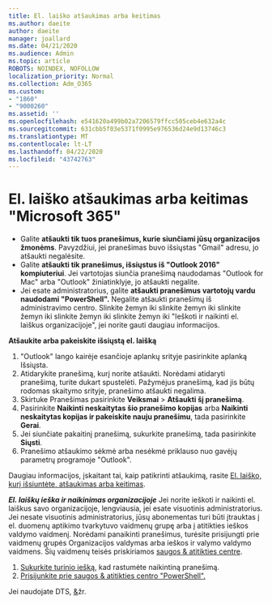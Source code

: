 ```yaml
---
title: El. laiško atšaukimas arba keitimas
ms.author: daeite
author: daeite
manager: joallard
ms.date: 04/21/2020
ms.audience: Admin
ms.topic: article
ROBOTS: NOINDEX, NOFOLLOW
localization_priority: Normal
ms.collection: Adm_O365
ms.custom:
- "1860"
- "9000260"
ms.assetid: ''
ms.openlocfilehash: e541620a499b02a7206579ffcc505ceb4e632a4c
ms.sourcegitcommit: 631cbb5f03e5371f0995e976536d24e9d13746c3
ms.translationtype: MT
ms.contentlocale: lt-LT
ms.lasthandoff: 04/22/2020
ms.locfileid: "43742763"
---
```

# <a name="recall-or-replace-an-email-message-in-microsoft-365"></a>El. laiško atšaukimas arba keitimas "Microsoft 365"

- Galite **atšaukti tik tuos pranešimus, kurie siunčiami jūsų organizacijos žmonėms**. Pavyzdžiui, jei pranešimas buvo išsiųstas "Gmail" adresu, jo atšaukti negalėsite.
- Galite **atšaukti tik pranešimus, išsiųstus iš "Outlook 2016" kompiuteriui**. Jei vartotojas siunčia pranešimą naudodamas "Outlook for Mac" arba "Outlook" žiniatinklyje, jo atšaukti negalite.
- Jei esate administratorius, galite **atšaukti pranešimus vartotojų vardu naudodami "PowerShell".** Negalite atšaukti pranešimų iš administravimo centro. Slinkite žemyn iki slinkite žemyn iki slinkite žemyn iki slinkite žemyn iki slinkite žemyn iki "Ieškoti ir naikinti el. laiškus organizacijoje", jei norite gauti daugiau informacijos.

**Atšaukite arba pakeiskite išsiųstą el. laišką**

1. "Outlook" lango kairėje esančioje aplankų srityje pasirinkite aplanką Išsiųsta.
2. Atidarykite pranešimą, kurį norite atšaukti. Norėdami atidaryti pranešimą, turite dukart spustelėti. Pažymėjus pranešimą, kad jis būtų rodomas skaitymo srityje, pranešimo atšaukti negalima.
3. Skirtuke Pranešimas pasirinkite **Veiksmai** > **Atšaukti šį pranešimą**.
4. Pasirinkite **Naikinti neskaitytas šio pranešimo kopijas** arba **Naikinti neskaitytas kopijas ir pakeiskite nauju pranešimu**, tada pasirinkite **Gerai**.
5. Jei siunčiate pakaitinį pranešimą, sukurkite pranešimą, tada pasirinkite **Siųsti**.
6. Pranešimo atšaukimo sėkmė arba nesėkmė priklauso nuo gavėjų parametrų programoje "Outlook".

Daugiau informacijos, įskaitant tai, kaip patikrinti atšaukimą, rasite [El. laiško, kurį išsiuntėte, atšaukimas arba keitimas](https://support.office.com/article/35027f88-d655-4554-b4f8-6c0729a723a0).

***El. laiškų ieška ir naikinimas organizacijoje*** Jei norite ieškoti ir naikinti el. laiškus savo organizacijoje, lengviausia, jei esate visuotinis administratorius. Jei nesate visuotinis administratorius, jūsų abonementas turi būti įtrauktas į el. duomenų aptikimo tvarkytuvo vaidmenų grupę arba į atitikties ieškos valdymo vaidmenį. Norėdami panaikinti pranešimus, turėsite prisijungti prie vaidmenų grupės Organizacijos valdymas arba ieškos ir valymo valdymo vaidmens. Šių vaidmenų teisės priskiriamos [saugos & atitikties centre](https://protection.office.com/).

1. [Sukurkite turinio iešką,](https://docs.microsoft.com/office365/securitycompliance/content-search) kad rastumėte naikintiną pranešimą.
2. [Prisijunkite prie saugos & atitikties centro "PowerShell".](https://docs.microsoft.com/powershell/exchange/office-365-scc/connect-to-scc-powershell/connect-to-scc-powershell?view=exchange-ps) 

Jei naudojate DTS, [&](https://docs.microsoft.com/powershell/exchange/office-365-scc/connect-to-scc-powershell/mfa-connect-to-scc-powershell?view=exchange-ps)žr. 
